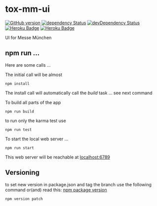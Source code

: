 # tox-mm-ui

[![GitHub version](https://badge.fury.io/gh/dasrick%2Ftox-mm-ui.svg)](https://badge.fury.io/gh/dasrick%2Ftox-mm-ui)
[![dependency Status](https://david-dm.org/dasrick/tox-mm-ui/status.svg)](https://david-dm.org/dasrick/tox-mm-ui#info=dependencies)
[![devDependency Status](https://david-dm.org/dasrick/tox-mm-ui/dev-status.svg)](https://david-dm.org/dasrick/tox-mm-ui#info=devDependencies)
[![Heroku Badge](http://img.shields.io/badge/staging%20to-Heroku-7056bf.svg)](https://tox-ccc-qa.herokuapp.com)
[![Heroku Badge](http://img.shields.io/badge/production%20to-Heroku-7056bf.svg)](https://tox-ccc.herokuapp.com)

UI for Messe München

## npm run ...

Here are some calls ...

The initial call will be almost

    npm install

The install call will automatically call the *build* task ... see next command

To build all parts of the app

    npm run build


to run only the karma test use

    npm run test


To start the local web server ...

    npm run start

This web server will be reachable at [localhost:6789](http://localhost:6789)


## Versioning

to set new version in package.json and tag the branch use the following command or(and) read this: 
[npm package version](https://www.npmjs.com/package/versiony#readme)

    npm version patch
